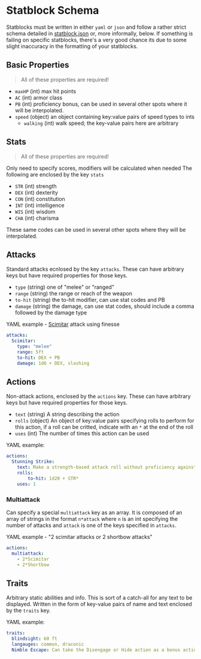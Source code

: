 # Statblock Schema
Statblocks must be written in either `yaml` or `json` and follow a rather strict schema detailed in [statblock.json](../statblock.json)
or, more informally, below. If something is failing on specific statblocks, 
there's a very good chance its due to some slight inaccuracy in the formatting of your statblocks.

## Basic Properties

> All of these properties are required!

- `maxHP` (int) max hit points
- `AC` (int) armor class
- `PB` (int) proficiency bonus, can be used in several other spots where it will be interpolated.
- `speed` (object) an object containing key:value pairs of speed types to ints
  - `walking` (int) walk speed; the key-value pairs here are arbitrary

## Stats

> All of these properties are required!

Only need to specify scores, modifiers will be calculated when needed
The following are enclosed by the key `stats`
- `STR` (int) strength
- `DEX` (int) dexterity
- `CON` (int) constitution
- `INT` (int) intelligence
- `WIS` (int) wisdom
- `CHA` (int) charisma

These same codes can be used in several other spots where they will
be interpolated.

## Attacks

Standard attacks ecnlosed by the key `attacks`. These can have arbitrary keys but have required properties for those keys.

- `type` (string) one of "melee" or "ranged"
- `range` (string) the range or reach of the weapon
- `to-hit` (string) the to-hit modifier, can use stat codes and PB
- `damage` (string) the damage, can use stat codes, should include a comma followed by the damage type

YAML example - [Scimitar](https://roll20.net/compendium/dnd5e/Scimitar#content) attack using finesse
```yaml
attacks:
  Scimitar:
    type: "melee"
    range: 5ft
    to-hit: DEX + PB
    damage: 1d6 + DEX, slashing
```

## Actions
Non-attack actions, enclosed by the `actions` key. These can have arbitrary keys but have required properties for those keys.

- `text` (string) A string describing the action
- `rolls` (object) An object of key:value pairs specifying rolls to perform for this action, if a roll can be critted, indicate with an `*` at the end of the roll
- `uses` (int) The number of times this action can be used

YAML example:
```yaml
actions:
  Stunning Strike:
    text: Make a strength-based attack roll without proficiency against target in 5ft. On a hit, the target is stunned for one turn. Can only be used once per long rest.
    rolls:
        to-hit: 1d20 + STR*
    uses: 1
```

### Multiattack
Can specify a special `multiattack` key as an array. It is composed of an array of strings in the format `n*attack` where `n` is an int specifying the number of attacks and `attack` is one of the keys specified in `attacks`.

YAML example - "2 scimitar attacks or 2 shortbow attacks"
```yaml
actions:
  multiattack:
    - 2*Scimitar
    - 2*Shortbow
```

## Traits
Arbitrary static abilities and info. This is sort of a catch-all for any text to be displayed. Written in the form of key-value pairs of name and text enclosed by the `traits` key.

YAML example:
```yaml
traits:
  blindsight: 60 ft
  langauges: common, draconic
  Nimble Escape: Can take the Disengage or Hide action as a bonus action on each of its turns.
```